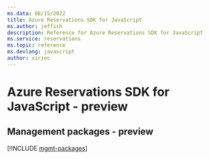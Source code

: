```yaml
---
ms.data: 08/15/2022
title: Azure Reservations SDK for JavaScript
ms.author: jeffish
description: Reference for Azure Reservations SDK for JavaScript
ms.service: reservations
ms.topic: reference
ms.devlang: javascript
author: xirzec
---
```

# Azure Reservations SDK for JavaScript - preview

## Management packages - preview
[!INCLUDE [mgmt-packages](reservations-mgmt-index.md)]
